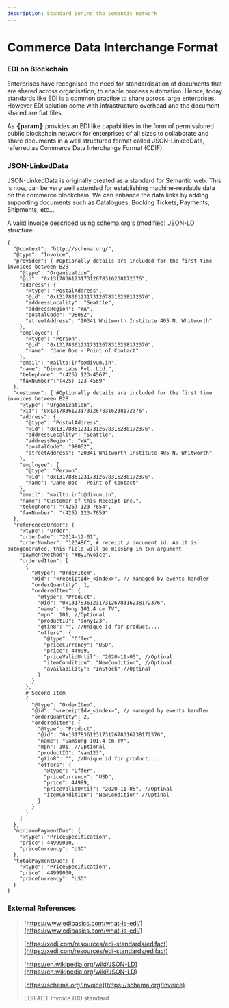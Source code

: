 ```yaml
---
description: Standard behind the semantic network
---
```


# Commerce Data Interchange Format

### EDI on Blockchain

Enterprises have recognised the need for standardisation of documents that are shared across organisation, to enable process automation. Hence, today standards like [EDI](untitled.md#external-references) is a common practise to share across large enterprises. However EDI solution come with infrastructure overhead and the document shared are flat files.

As **⦃param⦄** provides an EDI like capabilities in the form of permissioned public blockchain network for enterprises of all sizes to collaborate and share documents in a well structured format called JSON-LinkedData, referred as Commerce Data Interchange Format \(CDIF\).

### JSON-LinkedData

JSON-LinkedData is originally created as a standard for Semantic web. This is now, can be very well extended for establishing machine-readable data on the commerce blockchain. We can enhance the data links by adding supporting documents such as Catalogues, Booking Tickets, Payments, Shipments, etc... 

A valid Invoice described using schema.org's \(modified\) JSON-LD structure:

```text
{
  "@context": "http://schema.org/",
  "@type": "Invoice",
  "provider": { #Optionally details are included for the first time invoices between B2B
    "@type": "Organization",
    "@id": "0x131783612317312678316238172376",
    "address": {
      "@type": "PostalAddress",
      "@id": "0x131783612317312678316238172376",   
      "addressLocality": "Seattle",
      "addressRegion": "WA",
      "postalCode": "98052",
      "streetAddress": "20341 Whitworth Institute 405 N. Whitworth"
    },
    "employee": {
      "@type": "Person",
      "@id": "0x131783612317312678316238172376",   
      "name": "Jane Doe - Point of Contact"
    },
    "email": "mailto:info@divum.in",
    "name": "Divum Labs Pvt. Ltd.",
    "telephone": "(425) 123-4567",
    "faxNumber":"(425) 123-4569"
  },
  "customer": { #Optionally details are included for the first time invoices between B2B
    "@type": "Organization",
    "@id": "0x131783612317312678316238172376",
    "address": {
      "@type": "PostalAddress",
      "@id": "0x131783612317312678316238172376",   
      "addressLocality": "Seattle",
      "addressRegion": "WA",
      "postalCode": "98052",
      "streetAddress": "20341 Whitworth Institute 405 N. Whitworth"
    },
    "employee": {
      "@type": "Person",
      "@id": "0x131783612317312678316238172376",   
      "name": "Jane Doe - Point of Contact"
    },
    "email": "mailto:info@divum.in",
    "name": "Customer of this Receipt Inc.",
    "telephone": "(425) 123-7654",
    "faxNumber": "(425) 123-7659"
  },
  "referencesOrder": {
    "@type": "Order",
    "orderDate": "2014-12-01",
    "orderNumber": "123ABC", # receipt / document id. As it is autogenerated, this field will be missing in txn argument
    "paymentMethod": "#ByInvoice",
    "orderedItem": [
      {
        "@type": "OrderItem",
        "@id": "<receiptId>_<index>", // managed by events handler
        "orderQuantity": 1,
        "orderedItem": {
          "@type": "Product",
          "@id": "0x131783612317312678316238172376", 
          "name": "Sony 101.4 cm TV",
          "mpn": 101, //Optional
          "productID": "sony123",
          "gtin8": "", //Unique id for product....
          "offers": {
            "@type": "Offer",
            "priceCurrency": "USD",
            "price": 44999,
            "priceValidUntil": "2020-11-05", //Optinal
            "itemCondition": "NewCondition", //Optinal
            "availability": "InStock",//Optinal
          }
        }
      },
      # Second Item
      {
        "@type": "OrderItem",
        "@id": "<receiptId>_<index>", // managed by events handler
        "orderQuantity": 2,
        "orderedItem": {
          "@type": "Product",
          "@id": "0x131783612317312678316238172376", 
          "name": "Samsung 101.4 cm TV",
          "mpn": 101, //Optional
          "productID": "sam123",
          "gtin8": "", //Unique id for product....
          "offers": {
            "@type": "Offer",
            "priceCurrency": "USD",
            "price": 44999,
            "priceValidUntil": "2020-11-05", //Optinal
            "itemCondition": "NewCondition" //Optinal
          }
        }
      }
    ]
  },
  "minimumPaymentDue": {
    "@type": "PriceSpecification",
    "price": 44999000,
    "priceCurrency": "USD"
  },
  "totalPaymentDue": {
    "@type": "PriceSpecification",
    "price": 44999000,
    "priceCurrency": "USD"
  }
}
```

### 

### External References

> [https://www.edibasics.com/what-is-edi/](https://www.edibasics.com/what-is-edi/)
>
> [https://xedi.com/resources/edi-standards/edifact](https://xedi.com/resources/edi-standards/edifact)
>
> [https://en.wikipedia.org/wiki/JSON-LD](https://en.wikipedia.org/wiki/JSON-LD)
>
> [https://schema.org/Invoice](https://schema.org/Invoice)
>
> EDIFACT Invoice 810 standard



